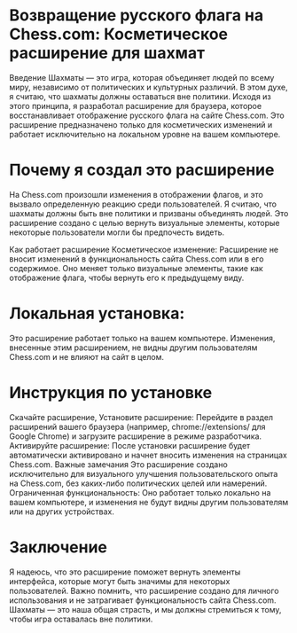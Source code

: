 # Возвращение русского флага на Chess.com: Косметическое расширение для шахмат

Введение
Шахматы — это игра, которая объединяет людей по всему миру, независимо от политических и культурных различий. В этом духе, я считаю, что шахматы должны оставаться вне политики. Исходя из этого принципа, я разработал расширение для браузера, которое восстанавливает отображение русского флага на сайте Chess.com. Это расширение предназначено только для косметических изменений и работает исключительно на локальном уровне на вашем компьютере.

# Почему я создал это расширение
На Chess.com произошли изменения в отображении флагов, и это вызвало определенную реакцию среди пользователей. Я считаю, что шахматы должны быть вне политики и призваны объединять людей. Это расширение создано с целью вернуть визуальные элементы, которые некоторые пользователи могли бы предпочесть видеть.

Как работает расширение
Косметическое изменение: Расширение не вносит изменений в функциональность сайта Chess.com или в его содержимое. Оно меняет только визуальные элементы, такие как отображение флага, чтобы вернуть его к предыдущему виду.
# Локальная установка: 
Это расширение работает только на вашем компьютере. Изменения, внесенные этим расширением, не видны другим пользователям Chess.com и не влияют на сайт в целом.
# Инструкция по установке

Скачайте расширение,
Установите расширение: Перейдите в раздел расширений вашего браузера (например, chrome://extensions/ для Google Chrome) и загрузите расширение в режиме разработчика.
Активируйте расширение: После установки расширение будет автоматически активировано и начнет вносить изменения на страницах Chess.com.
Важные замечания
Это расширение создано исключительно для визуального улучшения пользовательского опыта на Chess.com, без каких-либо политических целей или намерений.
Ограниченная функциональность: Оно работает только локально на вашем компьютере, и изменения не будут видны другим пользователям или на других устройствах.
# Заключение
Я надеюсь, что это расширение поможет вернуть элементы интерфейса, которые могут быть значимы для некоторых пользователей. Важно помнить, что расширение создано для личного использования и не затрагивает функциональность сайта Chess.com. Шахматы — это наша общая страсть, и мы должны стремиться к тому, чтобы игра оставалась вне политики.

